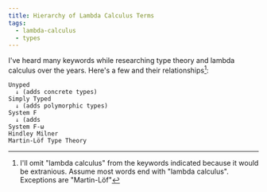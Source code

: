```yaml
---
title: Hierarchy of Lambda Calculus Terms
tags:
  - lambda-calculus
  - types
---
```


I've heard many keywords while researching type theory and lambda calculus over
the years. Here's a few and their relationships[^1]:

```
Unyped
  ↓ (adds concrete types)
Simply Typed
  ↓ (adds polymorphic types)
System F
  ↓ (adds
System F-ω
Hindley Milner 
Martin-Löf Type Theory
```

[^1]: I'll omit "lambda calculus" from the keywords indicated because it would
  be extranious. Assume most words end with "lambda calculus". Exceptions are
  "Martin-Löf"
